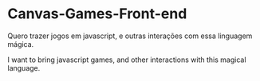 # Canvas-Games-Front-end
Quero trazer jogos em javascript, e outras interações com essa linguagem mágica.

I want to bring javascript games, and other interactions with this magical language.
